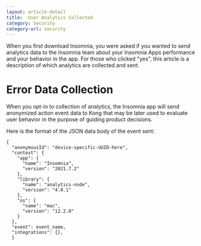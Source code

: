 ```yaml
---
layout: article-detail
title:  User Analytics Collected
category: Security
category-url: security
---
```


When you first download Insomnia, you were asked if you wanted to send analytics data to the Insomnia team about your Insomnia Apps performance and your behavior in the app.  For those who clicked "yes", this article is a description of which analytics are collected and sent.

# Error Data Collection
When you opt-in to collection of analytics, the Insomnia app will send anonymized action event data to Kong that may be later used to evaluate user behavior in the purpose of guiding product decisions.

Here is the format of the JSON data body of the event sent:

```
{
  "anonymousId": "device-specific-UUID-here",
  "context": {
    "app": {
      "name": "Insomnia",
      "version": "2021.7.2"
    },
    "library": {
      "name": "analytics-node",
      "version": "4.0.1"
    },
    "os": {
      "name": "mac",
      "version": "12.2.0"
    }
  },
  "event": event_name,
  "integrations": {},
  }
  ```